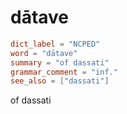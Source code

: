 # dātave

``` toml
dict_label = "NCPED"
word = "dātave"
summary = "of dassati"
grammar_comment = "inf."
see_also = ["dassati"]
```

of dassati


